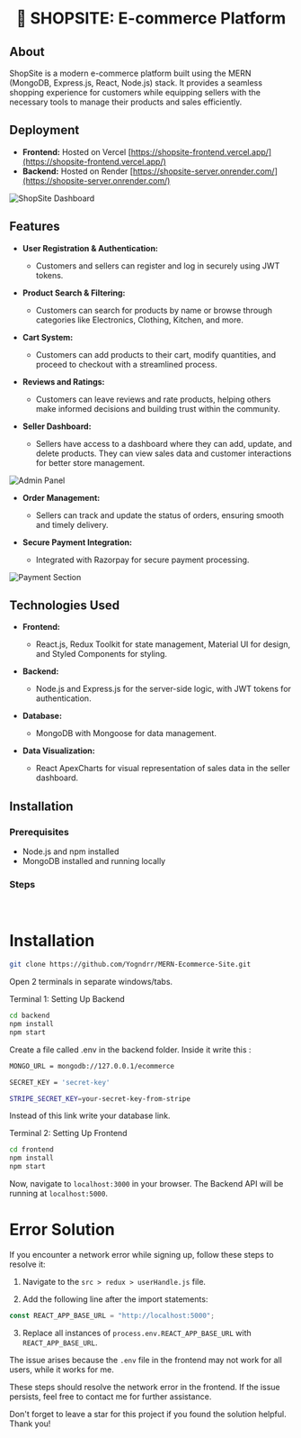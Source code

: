 <h1 align="center"> 🛒 SHOPSITE: E-commerce Platform </h1>

## About

ShopSite is a modern e-commerce platform built using the MERN (MongoDB, Express.js, React, Node.js) stack. It provides a seamless shopping experience for customers while equipping sellers with the necessary tools to manage their products and sales efficiently.

## Deployment
- **Frontend:** Hosted on Vercel [https://shopsite-frontend.vercel.app/](https://shopsite-frontend.vercel.app/)
- **Backend:** Hosted on Render [https://shopsite-server.onrender.com/](https://shopsite-server.onrender.com/)

![ShopSite Dashboard](./frontend/images/Dashboard.png)

## Features

- **User Registration & Authentication:** 
  - Customers and sellers can register and log in securely using JWT tokens.
  
- **Product Search & Filtering:** 
  - Customers can search for products by name or browse through categories like Electronics, Clothing, Kitchen, and more.

- **Cart System:** 
  - Customers can add products to their cart, modify quantities, and proceed to checkout with a streamlined process.

- **Reviews and Ratings:** 
  - Customers can leave reviews and rate products, helping others make informed decisions and building trust within the community.

- **Seller Dashboard:** 
  - Sellers have access to a dashboard where they can add, update, and delete products. They can view sales data and customer interactions for better store management.

![Admin Panel](./frontend/images/Admin.png)

- **Order Management:** 
  - Sellers can track and update the status of orders, ensuring smooth and timely delivery.

- **Secure Payment Integration:** 
  - Integrated with Razorpay for secure payment processing.

![Payment Section](./frontend/images/payment.png)

## Technologies Used

- **Frontend:** 
  - React.js, Redux Toolkit for state management, Material UI for design, and Styled Components for styling.
  
- **Backend:** 
  - Node.js and Express.js for the server-side logic, with JWT tokens for authentication.
  
- **Database:** 
  - MongoDB with Mongoose for data management.
  
- **Data Visualization:** 
  - React ApexCharts for visual representation of sales data in the seller dashboard.

## Installation

### Prerequisites
- Node.js and npm installed
- MongoDB installed and running locally

### Steps
<br>

# Installation

```sh
git clone https://github.com/Yogndrr/MERN-Ecommerce-Site.git
```
Open 2 terminals in separate windows/tabs.

Terminal 1: Setting Up Backend 
```sh
cd backend
npm install
npm start
```

Create a file called .env in the backend folder.
Inside it write this :

```sh
MONGO_URL = mongodb://127.0.0.1/ecommerce

SECRET_KEY = 'secret-key'

STRIPE_SECRET_KEY=your-secret-key-from-stripe
```
Instead of this link write your database link.

Terminal 2: Setting Up Frontend
```sh
cd frontend
npm install
npm start
```
Now, navigate to `localhost:3000` in your browser. 
The Backend API will be running at `localhost:5000`.
<br>
# Error Solution

If you encounter a network error while signing up, follow these steps to resolve it:

1. Navigate to the `src > redux > userHandle.js` file.

2. Add the following line after the import statements:

```javascript
const REACT_APP_BASE_URL = "http://localhost:5000";
```

3. Replace all instances of `process.env.REACT_APP_BASE_URL` with `REACT_APP_BASE_URL`.

The issue arises because the `.env` file in the frontend may not work for all users, while it works for me.

These steps should resolve the network error in the frontend. If the issue persists, feel free to contact me for further assistance.

Don't forget to leave a star for this project if you found the solution helpful. Thank you!



